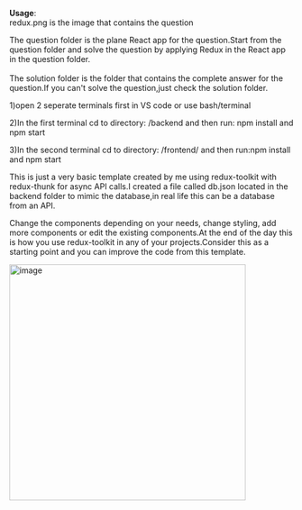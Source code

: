 **Usage**:<br>
redux.png is the image that contains the question

The question folder is the plane React app for the question.Start from the question folder and solve the question by applying Redux in the React app in the question folder.<br> <br>
The solution folder is the folder that contains the complete answer for the question.If you can't solve the question,just check the solution folder.

1)open 2 seperate terminals first in VS code or use bash/terminal

2)In the first terminal cd to directory:  /backend and then run: npm install and npm start

3)In the second terminal cd to directory: /frontend/ and then run:npm install and  npm start

This is just a very basic template created by me using redux-toolkit with redux-thunk for async API calls.I created a file called db.json located in the backend folder to mimic the database,in real life this can be a database from an API.

Change the components depending on your needs, change styling, add more components or edit the existing components.At the end of the day this is how you use redux-toolkit in any of your projects.Consider this as a starting point and you can improve the code from this template.

<img width="419" alt="image" src="https://user-images.githubusercontent.com/40856827/197387739-0fe30b5b-72ba-464e-a7e4-fe2451a257d0.png">

